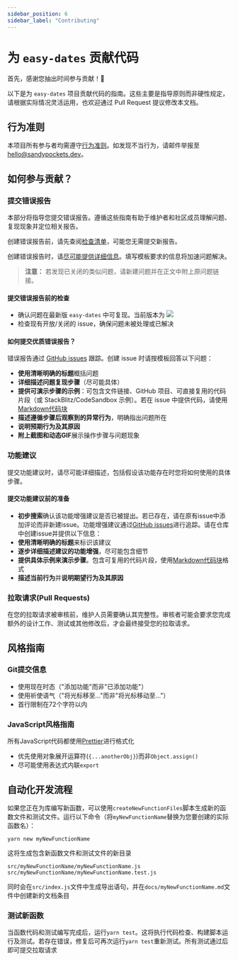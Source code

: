 ```yaml
---
sidebar_position: 6
sidebar_label: "Contributing"
---
```


# 为 `easy-dates` 贡献代码

首先，感谢您抽出时间参与贡献！🎉

以下是为 `easy-dates` 项目贡献代码的指南。这些主要是指导原则而非硬性规定，请根据实际情况灵活运用，也欢迎通过 Pull Request 提议修改本文档。

## 行为准则

本项目所有参与者均需遵守[行为准则](code-of-conduct)。如发现不当行为，请邮件举报至 [hello@sandypockets.dev](mailto:hello@sandypockets.dev)。

## 如何参与贡献？

### 提交错误报告

本部分将指导您提交错误报告。遵循这些指南有助于维护者和社区成员理解问题、复现现象并定位相关报告。

创建错误报告前，请先查阅[检查清单](#before-submitting-a-bug-report)，可能您无需提交新报告。

创建错误报告时，请[尽可能提供详细信息](#how-do-i-submit-a-good-bug-report)。填写模板要求的信息将加速问题解决。

> **注意：** 若发现已关闭的类似问题，请新建问题并在正文中附上原问题链接。

#### 提交错误报告前的检查

* 确认问题在最新版 `easy-dates` 中可复现。当前版本为 [![](https://img.shields.io/npm/v/easy-dates?color=%231eb319&label=)](https://www.npmjs.com/package/easy-dates)
* 检查现有开放/关闭的 issue，确保问题未被处理或已解决

#### 如何提交优质错误报告？

错误报告通过 [GitHub issues](https://guides.github.com/features/issues/) 跟踪。创建 issue 时请按模板回答以下问题：

* **使用清晰明确的标题**概括问题
* **详细描述问题复现步骤**（尽可能具体）
* **提供可演示步骤的示例**：可包含文件链接、GitHub 项目、可直接复用的代码片段（或 StackBlitz/CodeSandbox 示例）。若在 issue 中提供代码，请使用[Markdown代码块](https://help.github.com/articles/markdown-basics/#multiple-lines)
* **描述遵循步骤后观察到的异常行为**，明确指出问题所在
* **说明预期行为及其原因**
* **附上截图和动态GIF**展示操作步骤与问题现象

### 功能建议

提交功能建议时，请尽可能详细描述，包括假设该功能存在时您将如何使用的具体步骤。

#### 提交功能建议前的准备

* **初步搜索**确认该功能增强建议是否已被提出。若已存在，请在原有issue中添加评论而非新建issue。功能增强建议通过[GitHub issues](https://guides.github.com/features/issues/)进行追踪。请在仓库中创建issue并提供以下信息：
* **使用清晰明确的标题**来标识该建议
* **逐步详细描述建议的功能增强**，尽可能包含细节
* **提供具体示例来演示步骤**。包含可复用的代码片段，使用[Markdown代码块](https://help.github.com/articles/markdown-basics/#multiple-lines)格式
* **描述当前行为**并**说明期望行为及其原因**

### 拉取请求(Pull Requests)

在您的拉取请求被审核前，维护人员需要确认其完整性。审核者可能会要求您完成额外的设计工作、测试或其他修改后，才会最终接受您的拉取请求。

## 风格指南

### Git提交信息

* 使用现在时态（"添加功能"而非"已添加功能"）
* 使用祈使语气（"将光标移至..."而非"将光标移动至..."）
* 首行限制在72个字符以内

### JavaScript风格指南

所有JavaScript代码都使用[Prettier](https://prettier.io/)进行格式化

* 优先使用对象展开运算符(`{...anotherObj}`)而非`Object.assign()`
* 尽可能使用表达式内联`export`

## 自动化开发流程

如果您正在为库编写新函数，可以使用`createNewFunctionFiles`脚本生成新的函数文件和测试文件。运行以下命令（将`myNewFunctionName`替换为您要创建的实际函数名）：

```shell
yarn new myNewFunctionName
```

这将生成包含新函数文件和测试文件的新目录

```shell
src/myNewFunctionName/myNewFunctionName.js
src/myNewFunctionName/myNewFunctionName.test.js
```

同时会在`src/index.js`文件中生成导出语句，并在`docs/myNewFunctionName.md`文件中创建新的文档条目

### 测试新函数

当函数代码和测试编写完成后，运行`yarn test`。这将执行代码检查、构建脚本运行及测试。若存在错误，修复后可再次运行`yarn test`重新测试。所有测试通过后即可提交拉取请求